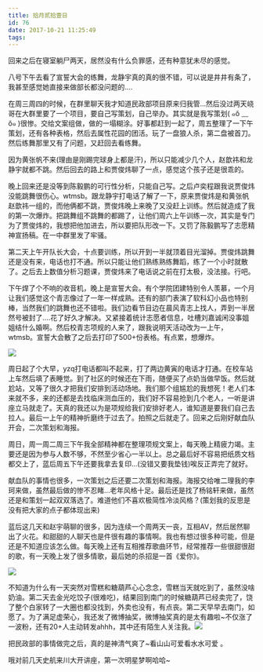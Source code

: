 ```yaml
---
title: 拾月贰拾壹日
id: 76
date: 2017-10-21 11:25:49
tags:
---
```


回来之后在寝室躺尸两天，居然没有什么负罪感，还有种意犹未尽的感觉。

八号下午去看了宣誓大会的练舞，龙静宇真的真的很不错，可以说是井井有条了，我甚至感觉她直接来做部长都没问题的....

在周三周四的时候，在群里聊天我才知道民政部项目原来归我管...然后没过两天峣哥在大群里要了一个项目，要自己写策划，自己举办。其实就是我写策划( ๑ŏ ﹏ ŏ๑ )很惨。交给文案组做，做的一塌糊涂。好事都赶到一起了，周五整理了一下午策划，还有各种表格，然后去属性花园的团活。玩了一盘狼人杀，第二盘被首刀。然后练舞那里又有了问题，又赶回去看练舞。

因为黄张帆不来(理由是刚踢完球身上都是汗)，所以只能减少几个人，赵歆祎和龙静宇就都不跳。然后回去的路上和贾俊炜聊了一点，感觉这个孩子还是很乖的。

晚上回来还是没等到陈毅鹏的可行性分析，只能自己写。之后卢奕程跟我说贾俊炜没能跳舞很伤心。wtmsb。跟龙静宇打电话了解了一下，原来贾俊炜是和黄张帆赵歆祎一组的，而他俩都不跳，贾俊炜晚上来晚了又没赶上训练。然后就造成了我的第一次爆炸。把跳舞组不跳舞的都踢了，让他们周六上午训练一次，其实是专门为了贾俊炜的，我想把他加进去，所以要把队形改一下。又罚了陈毅鹏写了志愿精神宣扬稿。在一中群里发了牢骚。

第二天上午开队长大会，十点要训练，所以开到一半就顶着目光溜掉。贾俊炜跳舞还是没有来，电话也打不通。所以只能让他们熟练熟练舞蹈，练了一个小时就散了。之后去上数值分析习题课，贾俊炜来了电话说之前在打太极，没法接。行吧。

下午焊了个不响的收音机，晚上是宣誓大会。有个学院团建特别令人羡慕，一个月让我们感觉这个青志像过了一年一样成熟。还有的部门表演了软科幻小品也特别棒，当然我们的跳舞也还不错啦。我们边看节目边在晨风青志上找人，弄到一半居然号被封了....花了好久才解决。又紧接着统计志愿者信息，吐槽刘嘉诚闲没事姐姐结什么婚啊。然后校青志项规的人来了，跟我说明天活动改为一上午，wtmsb。宣誓大会散了之后去打印了500+份表格。有点累，想爆炸。

![](http://img.cyrise.cn/wp-content/uploads/2017/10/20171014_210154.jpg)

周日起了个大早，yzq打电话都叫不起来，打了两边黄寅的电话才打通。在校车站上车然后填了表睡觉。到了社区的时候还在下雨，随便买了点奶当做早饭。然后就尬站，又等了很久才把我们安排到活动场地。我们那个组尴尬的我想死！老人们本来就不多，来的还都是去找临床测血压的，我们好不容易抢到几个老人，一听是讲座立马就走了。天真的我还以为是项规给我们安排好老人，谁知道是要我们自己去拉人。最后一上午的精神折磨终于过去了。拍照之后就走了。回来之后刚好献血队开会，二次策划和海报。

周日，周一周二周三下午我全部精神都在整理项规文案上，每天晚上精疲力竭。主要还是因为参与人数不够，不然至少省心一半以上。总之最后好不容易把纸质文档都交上了，蓝后周五下午还要我拿去复印...(没错又要我垫钱)唉反正弄完了就好。

献血队的事情也很多，一次策划之后还要二次策划和海报。海报交给唯二理我的李珂来做，虽然最后做的惨不忍睹...老年风格十足。最后还是找了杨铭轩来做，虽然还是和策划一起双双落选了。难道他们不喜欢极简性冷淡风格？(策划我的反思是没有把大家的点子都体现出来)

蓝后这几天和赵宇萌聊的很多，因为连续一个周两天一丧，互相AV，然后居然聊出了火花。和甜甜的人聊天也是件很有趣的事情啊。我也有想过很多种可能，但是还是不知道应该怎么做。每天晚上还有互相推荐歌曲环节，经常推荐一些很甜很甜的歌，有一天晚上发了很多情歌，最后她的杀招是一首《爱你》。

![](http://img.cyrise.cn/wp-content/uploads/2017/10/2017-10-19-06.54.18-1.jpg)

不知道为什么有一天突然对雪糕和糖葫芦心心念念，雪糕当天就吃到了，虽然没啥奶油。第二天去金光吃饺子(很难吃)，结果回到南门的时候糖葫芦已经卖完了，饶了整个白家转了一大圈也都没找到，外卖也没有，有点丧。第二天早早去南门，如愿了。为了满足虚荣心，我还发了微博抽奖，微博抽奖真的是太有趣啦~不仅涨了一波粉，还有20+人主动转发ahhh，其中还有陌生人关注我。![](http://img.cyrise.cn/wp-content/uploads/2017/10/Screenshot_20171021-110721.png)

把民政部的事情做完之后，真的是神清气爽了~看山山可爱看水水可爱 。

哦对前几天史航来川大开讲座，第一次明星梦啊哈哈~